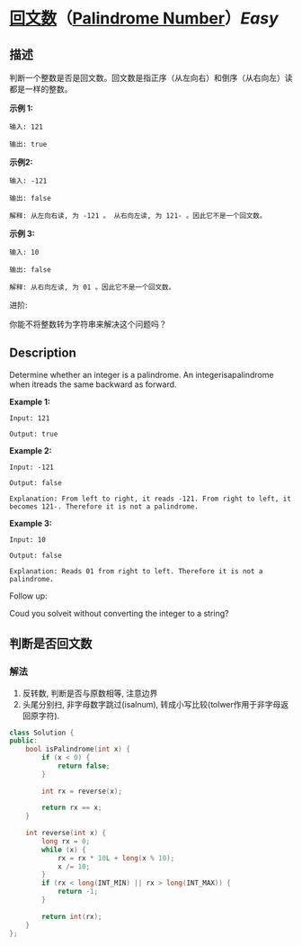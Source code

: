 # [回文数](https://leetcode-cn.com/problems/palindrome-number)（[Palindrome Number](https://leetcode.com/problems/palindrome-number)）*Easy*
## 描述
判断一个整数是否是回文数。回文数是指正序（从左向右）和倒序（从右向左）读都是一样的整数。

**示例 1:**
```
输入: 121

输出: true
```


**示例2:**
```
输入: -121

输出: false

解释: 从左向右读, 为 -121 。 从右向左读, 为 121- 。因此它不是一个回文数。
```


**示例 3:**
```
输入: 10

输出: false

解释: 从右向左读, 为 01 。因此它不是一个回文数。
```


进阶:

你能不将整数转为字符串来解决这个问题吗？

## Description
Determine whether an integer is a palindrome. An integerisapalindrome when itreads the same backward as forward.

**Example 1:**
```
Input: 121

Output: true
```


**Example 2:**
```
Input: -121

Output: false

Explanation: From left to right, it reads -121. From right to left, it becomes 121-. Therefore it is not a palindrome.
```


**Example 3:**
```
Input: 10

Output: false

Explanation: Reads 01 from right to left. Therefore it is not a palindrome.
```


Follow up:

Coud you solveit without converting the integer to a string?


## 判断是否回文数
### 解法
1. 反转数, 判断是否与原数相等, 注意边界
2. 头尾分别扫, 非字母数字跳过(isalnum), 转成小写比较(tolwer作用于非字母返回原字符).
```c++
class Solution {
public:
    bool isPalindrome(int x) {
        if (x < 0) {
            return false;
        }
        
        int rx = reverse(x);
        
        return rx == x;        
    }
    
    int reverse(int x) {
        long rx = 0;
        while (x) {
            rx = rx * 10L + long(x % 10);
            x /= 10;
        }
        if (rx < long(INT_MIN) || rx > long(INT_MAX)) {
            return -1;
        }
        
        return int(rx);
    }
};
```